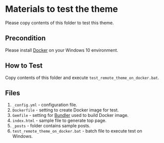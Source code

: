 # Materials to test the theme

Please copy contents of this folder to test this theme.

## Precondition

Please install [Docker](https://www.docker.com/) on your Windows 10 environment.

## How to Test

Copy contents of this folder and execute `test_remote_theme_on_docker.bat`.

## Files

1. `_config.yml` - configuration file.
1. `Dockerfile` - setting to create Docker image for test.
1. `Gemfile` - setting for [Bundler](https://bundler.io/) used to build Docker image.
1. `index.html` - sample file to generate top page.
1. `_posts` - folder contains sample posts.
1. `test_remote_theme_on_docker.bat` - batch file to execute test on Windows.

